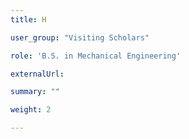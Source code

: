 ```yaml
---
title: H

user_group: "Visiting Scholars"

role: 'B.S. in Mechanical Engineering'

externalUrl: 

summary: ""

weight: 2

---
```



